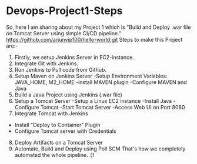 # Devops-Project1-Steps
So, here I am sharing about my Project 1 which is "Build and Deploy .war file on Tomcat Server using simple CI/CD
pipeline."
https://github.com/arjunvip100/hello-world.git
Steps to make this Project are:-
1. Firstly, we setup Jenkins Server in EC2-instance.
2. Integrate Git with Jenkins.
3. Run Jenkins to Pull code from Github.
4. Setup Maven on Jenkins Server
-Setup Environment Variables: JAVA_HOME, M2_HOME
-install MAVEN plugin
-Configure MAVEN and Java
5. Build a Java Project using Jenkins (.war file)
6. Setup a Tomcat Server
-Setup a Linux EC2 instance
-Install Java
-Configure Tomcat
-Start Tomcat Server
-Access Web UI on Port 8080
7. Integrate Tomcat with Jenkins
- Install "Deploy to Container" Plugin
- Configure Tomcat server with Credentials
8. Deploy Artifacts on a Tomcat Server
9. Automate, Build and Deploy using Poll SCM
That's how we completely automated the whole pipeline. :)!

